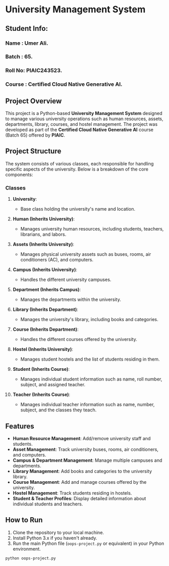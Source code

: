 # University Management System

## Student Info:

### **Name** : Umer Ali.
### **Batch** : 65.
### **Roll No**: PIAIC243523.
### **Course** : Certified Cloud Native Generative AI.

## Project Overview

This project is a Python-based **University Management System** designed to manage various university operations such as human resources, assets, departments, library, courses, and hostel management. The project was developed as part of the **Certified Cloud Native Generative AI** course (Batch 65) offered by **PIAIC**.

## Project Structure

The system consists of various classes, each responsible for handling specific aspects of the university. Below is a breakdown of the core components:

### Classes

1. **University**: 
   - Base class holding the university's name and location.
   
2. **Human (Inherits University)**:
   - Manages university human resources, including students, teachers, librarians, and labors.
   
3. **Assets (Inherits University)**:
   - Manages physical university assets such as buses, rooms, air conditioners (AC), and computers.
   
4. **Campus (Inherits University)**:
   - Handles the different university campuses.
   
5. **Department (Inherits Campus)**:
   - Manages the departments within the university.
   
6. **Library (Inherits Department)**:
   - Manages the university's library, including books and categories.
   
7. **Course (Inherits Department)**:
   - Handles the different courses offered by the university.
   
8. **Hostel (Inherits University)**:
   - Manages student hostels and the list of students residing in them.
   
9. **Student (Inherits Course)**:
   - Manages individual student information such as name, roll number, subject, and assigned teacher.
   
10. **Teacher (Inherits Course)**:
    - Manages individual teacher information such as name, number, subject, and the classes they teach.

## Features

- **Human Resource Management**: Add/remove university staff and students.
- **Asset Management**: Track university buses, rooms, air conditioners, and computers.
- **Campus & Department Management**: Manage multiple campuses and departments.
- **Library Management**: Add books and categories to the university library.
- **Course Management**: Add and manage courses offered by the university.
- **Hostel Management**: Track students residing in hostels.
- **Student & Teacher Profiles**: Display detailed information about individual students and teachers.

## How to Run

1. Clone the repository to your local machine.
2. Install Python 3.x if you haven't already.
3. Run the main Python file (`oops-project.py` or equivalent) in your Python environment.

```bash
python oops-project.py
